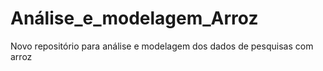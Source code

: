 # Análise_e_modelagem_Arroz
 Novo repositório para análise e modelagem dos dados de pesquisas com arroz
